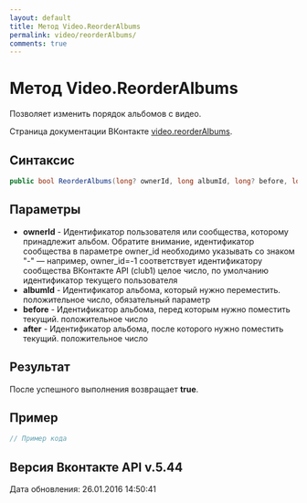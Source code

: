 ```yaml
---
layout: default
title: Метод Video.ReorderAlbums
permalink: video/reorderAlbums/
comments: true
---
```

# Метод Video.ReorderAlbums
Позволяет изменить порядок альбомов с видео.

Страница документации ВКонтакте [video.reorderAlbums](https://vk.com/dev/video.reorderAlbums).
## Синтаксис
``` csharp
public bool ReorderAlbums(long? ownerId, long albumId, long? before, long? after)
```

## Параметры
+ **ownerId** - Идентификатор пользователя или сообщества, которому принадлежит альбом. Обратите внимание, идентификатор сообщества в параметре owner_id необходимо указывать со знаком "-" — например, owner_id=-1 соответствует идентификатору сообщества ВКонтакте API (club1)  целое число, по умолчанию идентификатор текущего пользователя
+ **albumId** - Идентификатор альбома, который нужно переместить. положительное число, обязательный параметр
+ **before** - Идентификатор альбома, перед которым нужно поместить текущий. положительное число
+ **after** - Идентификатор альбома, после которого нужно поместить текущий. положительное число

## Результат
После успешного выполнения возвращает **true**.

## Пример
``` csharp
// Пример кода
```

## Версия Вконтакте API v.5.44
Дата обновления: 26.01.2016 14:50:41
